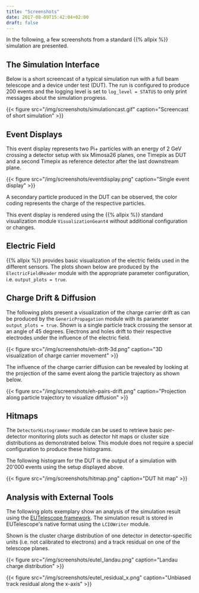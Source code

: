 ```yaml
---
title: "Screenshots"
date: 2017-08-09T15:42:04+02:00
draft: false
---
```


In the following, a few screenshots from a standard {{% allpix %}} simulation are presented.

## The Simulation Interface

Below is a short screencast of a typical simulation run with a full beam telescope and a device under test (DUT). The run is configured to produce 200 events and the logging level is set to `log_level = STATUS` to only print messages about the simulation progress.

{{< figure src="/img/screenshots/simulationcast.gif" caption="Screencast of short simulation" >}}

## Event Displays

This event display represents two Pi+ particles with an energy of 2 GeV crossing a detector setup with six Mimosa26 planes, one Timepix as DUT and a second Timepix as reference detector after the last downstream plane.

{{< figure src="/img/screenshots/eventdisplay.png" caption="Single event display" >}}


A secondary particle produced in the DUT can be observed, the color coding represents the charge of the respective particles.

This event display is rendered using the {{% allpix %}} standard visualization module `VisualizationGeant4` without additional configuration or changes.


## Electric Field

{{% allpix %}} provides basic visualization of the electric fields used in the different sensors. The plots shown below are produced by the `ElectricFieldReader` module with the appropriate parameter configuration, i.e. `output_plots = true`.


## Charge Drift & Diffusion

The following plots present a visualization of the charge carrier drift as can be produced by the `GenericPropagation` module with its parameter `output_plots = true`. Shown is a single particle track crossing the sensor at an angle of 45 degrees. Electrons and holes drift to their respective electrodes under the influence of the electric field.

{{< figure src="/img/screenshots/eh-drift-3d.png" caption="3D visualization of charge carrier movement" >}}

The influence of the charge carrier diffusion can be revealed by looking at the projection of the same event along the particle trajectory as shown below.

{{< figure src="/img/screenshots/eh-pairs-drift.png" caption="Projection along particle trajectory to visualize diffusion" >}}


## Hitmaps

The `DetectorHistogrammer` module can be used to retrieve basic per-detector monitoring plots such as detector hit maps or cluster size distributions as demonstrated below. This module does not require a special configuration to produce these histograms.

The following histogram for the DUT is the output of a simulation with 20'000 events using the setup displayed above.

{{< figure src="/img/screenshots/hitmap.png" caption="DUT hit map" >}}


## Analysis with External Tools

The following plots exemplary show an analysis of the simulation result using the [EUTelescope framework](http://eutelescope.web.cern.ch/). The simulation result is stored in EUTelescope's native format using the `LCIOWriter` module.

Shown is the cluster charge distribution of one detector in detector-specific units (i.e. not calibrated to electrons) and a track residual on one of the telescope planes.

{{< figure src="/img/screenshots/eutel_landau.png" caption="Landau charge distribution" >}}

{{< figure src="/img/screenshots/eutel_residual_x.png" caption="Unbiased track residual along the x-axis" >}}
